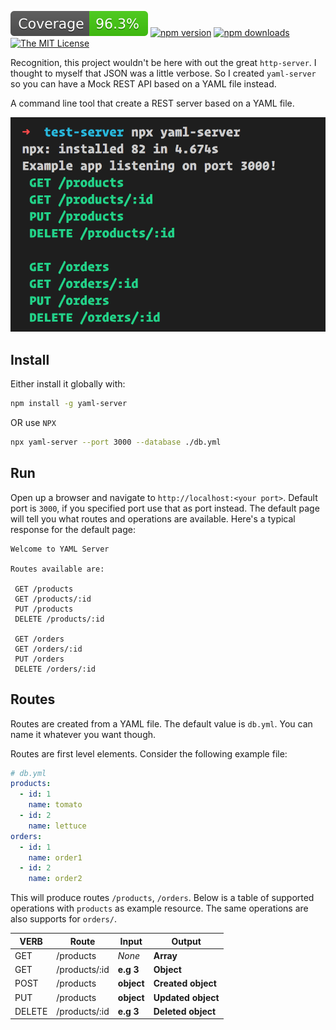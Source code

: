 ![Coverage](./badges/coverage.svg)
[![npm version](https://badge.fury.io/js/yaml-server.svg)](https://www.npmjs.com/package/yaml-server)
[![npm downloads](https://img.shields.io/npm/dm/yaml-server?color=blue&label=npm%20downloads&style=flat-square)](https://www.npmjs.com/package/yaml-server)
[![The MIT License](https://img.shields.io/badge/license-MIT-orange.svg?color=blue&style=flat-square)](http://opensource.org/licenses/MIT)

Recognition, this project wouldn't be here with out the great `http-server`. I thought to myself that JSON was a little verbose. So I created `yaml-server` so you can have a Mock REST API based on a YAML file instead.

A command line tool that create a REST server based on a YAML file.

![](yaml-server.png)

## Install

Either install it globally with:

```bash
npm install -g yaml-server
```

OR use `NPX`

```bash
npx yaml-server --port 3000 --database ./db.yml
```

## Run

Open up a browser and navigate to `http://localhost:<your port>`. Default port is `3000`, if you specified port use that as port instead. The default page will tell you what routes and operations are available. Here's a typical response for the default page:

```output
Welcome to YAML Server

Routes available are:

 GET /products
 GET /products/:id
 PUT /products
 DELETE /products/:id

 GET /orders
 GET /orders/:id
 PUT /orders
 DELETE /orders/:id
```

## Routes

Routes are created from a YAML file. The default value is  `db.yml`. You can name it whatever you want though. 

Routes are first level elements. Consider the following example file:

```yml
# db.yml
products:
  - id: 1
    name: tomato
  - id: 2
    name: lettuce
orders:
  - id: 1
    name: order1
  - id: 2
    name: order2
```

This will produce routes `/products`, `/orders`. Below is a table of supported operations with `products` as example resource. The same operations are also supports for `orders/`.

| VERB     |Route          | Input      | Output             |
|----------|---------------|------------|--------------------|
| GET      | /products     | *None*     | **Array**          |
| GET      | /products/:id |  **e.g 3** | **Object**         |
| POST     | /products     | **object** | **Created object** |
| PUT      | /products     | **object** | **Updated object** |
| DELETE   | /products/:id | **e.g 3**  | **Deleted object** |
